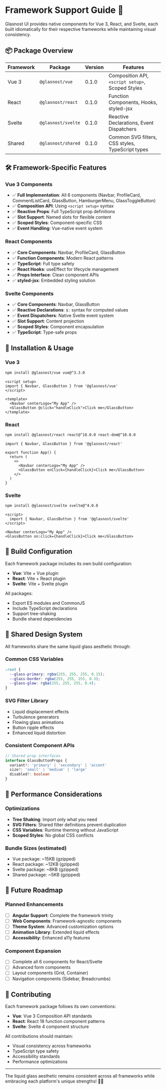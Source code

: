 # Framework Support Guide 🚀

Glasnost UI provides native components for Vue 3, React, and Svelte, each built idiomatically for their respective frameworks while maintaining visual consistency.

## 📦 Package Overview

| Framework | Package | Version | Features |
|-----------|---------|---------|----------|
| Vue 3 | `@glasnost/vue` | 0.1.0 | Composition API, `<script setup>`, Scoped Styles |
| React | `@glasnost/react` | 0.1.0 | Function Components, Hooks, styled-jsx |
| Svelte | `@glasnost/svelte` | 0.1.0 | Reactive Declarations, Event Dispatchers |
| Shared | `@glasnost/shared` | 0.1.0 | Common SVG filters, CSS styles, TypeScript types |

## 🛠 Framework-Specific Features

### Vue 3 Components
- ✅ **Full Implementation**: All 6 components (Navbar, ProfileCard, CommentListCard, GlassButton, HamburgerMenu, GlassToggleButton)
- ✅ **Composition API**: Using `<script setup>` syntax
- ✅ **Reactive Props**: Full TypeScript prop definitions
- ✅ **Slot Support**: Named slots for flexible content
- ✅ **Scoped Styles**: Component-specific CSS
- ✅ **Event Handling**: Vue-native event system

### React Components  
- ✅ **Core Components**: Navbar, ProfileCard, GlassButton
- ✅ **Function Components**: Modern React patterns
- ✅ **TypeScript**: Full type safety
- ✅ **React Hooks**: useEffect for lifecycle management
- ✅ **Props Interface**: Clean component APIs
- ✅ **styled-jsx**: Embedded styling solution

### Svelte Components
- ✅ **Core Components**: Navbar, GlassButton  
- ✅ **Reactive Declarations**: `$:` syntax for computed values
- ✅ **Event Dispatchers**: Native Svelte event system
- ✅ **Slot Support**: Content projection
- ✅ **Scoped Styles**: Component encapsulation
- ✅ **TypeScript**: Type-safe props

## 🎯 Installation & Usage

### Vue 3
```bash
npm install @glasnost/vue vue@^3.3.0
```

```vue
<script setup>
import { Navbar, GlassButton } from '@glasnost/vue'
</script>

<template>
  <Navbar centerLogo="My App" />
  <GlassButton @click="handleClick">Click me</GlassButton>
</template>
```

### React
```bash
npm install @glasnost/react react@^18.0.0 react-dom@^18.0.0
```

```tsx
import { Navbar, GlassButton } from '@glasnost/react'

export function App() {
  return (
    <>
      <Navbar centerLogo="My App" />
      <GlassButton onClick={handleClick}>Click me</GlassButton>
    </>
  )
}
```

### Svelte
```bash
npm install @glasnost/svelte svelte@^4.0.0
```

```svelte
<script>
  import { Navbar, GlassButton } from '@glasnost/svelte'
</script>

<Navbar centerLogo="My App" />
<GlassButton on:click={handleClick}>Click me</GlassButton>
```

## 🔧 Build Configuration

Each framework package includes its own build configuration:

- **Vue**: Vite + Vue plugin
- **React**: Vite + React plugin  
- **Svelte**: Vite + Svelte plugin

All packages:
- Export ES modules and CommonJS
- Include TypeScript declarations
- Support tree-shaking
- Bundle shared dependencies

## 🎨 Shared Design System

All frameworks share the same liquid glass aesthetic through:

### Common CSS Variables
```css
:root {
  --glass-primary: rgba(255, 255, 255, 0.15);
  --glass-border: rgba(255, 255, 255, 0.3);
  --glass-glow: rgba(255, 255, 255, 0.4);
}
```

### SVG Filter Library
- Liquid displacement effects
- Turbulence generators  
- Flowing glass animations
- Button ripple effects
- Enhanced liquid distortion

### Consistent Component APIs
```typescript
// Shared prop interfaces
interface GlassButtonProps {
  variant?: 'primary' | 'secondary' | 'accent'
  size?: 'small' | 'medium' | 'large'
  disabled?: boolean
}
```

## 🚀 Performance Considerations

### Optimizations
- **Tree Shaking**: Import only what you need
- **SVG Filters**: Shared filter definitions prevent duplication
- **CSS Variables**: Runtime theming without JavaScript
- **Scoped Styles**: No global CSS conflicts

### Bundle Sizes (estimated)
- Vue package: ~15KB (gzipped)
- React package: ~12KB (gzipped)  
- Svelte package: ~8KB (gzipped)
- Shared package: ~5KB (gzipped)

## 🔮 Future Roadmap

### Planned Enhancements
- [ ] **Angular Support**: Complete the framework trinity
- [ ] **Web Components**: Framework-agnostic components
- [ ] **Theme System**: Advanced customization options
- [ ] **Animation Library**: Extended liquid effects
- [ ] **Accessibility**: Enhanced a11y features

### Component Expansion
- [ ] Complete all 6 components for React/Svelte
- [ ] Advanced form components
- [ ] Layout components (Grid, Container)
- [ ] Navigation components (Sidebar, Breadcrumbs)

## 🤝 Contributing

Each framework package follows its own conventions:

- **Vue**: Vue 3 Composition API standards
- **React**: React 18 function component patterns
- **Svelte**: Svelte 4 component structure

All contributions should maintain:
- Visual consistency across frameworks
- TypeScript type safety
- Accessibility standards
- Performance optimizations

---

The liquid glass aesthetic remains consistent across all frameworks while embracing each platform's unique strengths! 🌊✨ 